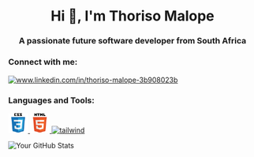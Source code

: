<h1 align="center">Hi 👋, I'm Thoriso Malope</h1>
<h3 align="center">A passionate future software developer from South Africa</h3>



<h3 align="left">Connect with me:</h3>
<p align="left">
<a href="https://linkedin.com/in/www.linkedin.com/in/thoriso-malope-3b908023b" target="blank"><img align="center" src="https://raw.githubusercontent.com/rahuldkjain/github-profile-readme-generator/master/src/images/icons/Social/linked-in-alt.svg" alt="www.linkedin.com/in/thoriso-malope-3b908023b" height="30" width="40" /></a>
</p>

<h3 align="left">Languages and Tools:</h3>
<p align="left"> <a href="https://www.w3schools.com/css/" target="_blank" rel="noreferrer"> <img src="https://raw.githubusercontent.com/devicons/devicon/master/icons/css3/css3-original-wordmark.svg" alt="css3" width="40" height="40"/> </a> <a href="https://www.w3.org/html/" target="_blank" rel="noreferrer"> <img src="https://raw.githubusercontent.com/devicons/devicon/master/icons/html5/html5-original-wordmark.svg" alt="html5" width="40" height="40"/> </a> <a href="https://tailwindcss.com/" target="_blank" rel="noreferrer"> <img src="https://www.vectorlogo.zone/logos/tailwindcss/tailwindcss-icon.svg" alt="tailwind" width="40" height="40"/> </a> </p>

![Your GitHub Stats](https://github-readme-stats.vercel.app/api?username=thorimalope&show_icons=true&theme=radical)


<!---
Thorimalope/Thorimalope is a ✨ special ✨ repository because its `README.md` (this file) appears on your GitHub profile.
You can click the Preview link to take a look at your changes.
--->
